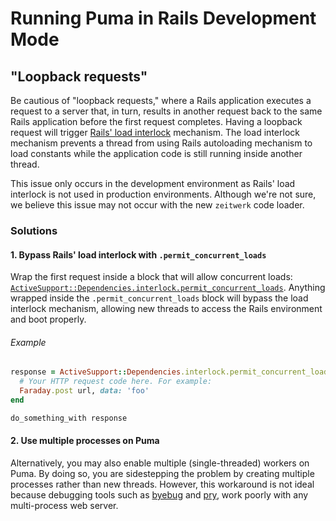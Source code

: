 # Running Puma in Rails Development Mode

## "Loopback requests"

Be cautious of "loopback requests," where a Rails application executes a request to a server that, in turn, results in another request back to the same Rails application before the first request completes. Having a loopback request will trigger [Rails' load interlock](https://guides.rubyonrails.org/threading_and_code_execution.html#load-interlock) mechanism. The load interlock mechanism prevents a thread from using Rails autoloading mechanism to load constants while the application code is still running inside another thread.

This issue only occurs in the development environment as Rails' load interlock is not used in production environments. Although we're not sure, we believe this issue may not occur with the new `zeitwerk` code loader.

### Solutions

#### 1. Bypass Rails' load interlock with `.permit_concurrent_loads`

Wrap the first request inside a block that will allow concurrent loads: [`ActiveSupport::Dependencies.interlock.permit_concurrent_loads`](https://guides.rubyonrails.org/threading_and_code_execution.html#permit-concurrent-loads). Anything wrapped inside the `.permit_concurrent_loads` block will bypass the load interlock mechanism, allowing new threads to access the Rails environment and boot properly.

###### Example

```ruby
response = ActiveSupport::Dependencies.interlock.permit_concurrent_loads do
  # Your HTTP request code here. For example:
  Faraday.post url, data: 'foo'
end

do_something_with response
```

#### 2. Use multiple processes on Puma

Alternatively, you may also enable multiple (single-threaded) workers on Puma. By doing so, you are sidestepping the problem by creating multiple processes rather than new threads. However, this workaround is not ideal because debugging tools such as [byebug](https://github.com/deivid-rodriguez/byebug/issues/487) and [pry](https://github.com/pry/pry/issues/2153), work poorly with any multi-process web server.
